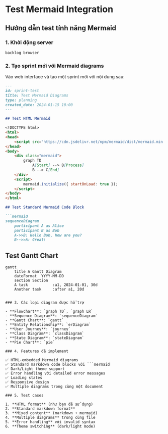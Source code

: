 # Test Mermaid Integration

## Hướng dẫn test tính năng Mermaid

### 1. Khởi động server
```bash
backlog browser
```

### 2. Tạo sprint mới với Mermaid diagrams

Vào web interface và tạo một sprint mới với nội dung sau:

```markdown
---
id: sprint-test
title: Test Mermaid Diagrams
type: planning
created_date: 2024-01-15 10:00
---

## Test HTML Mermaid

<!DOCTYPE html>
<html>
<head>
    <script src="https://cdn.jsdelivr.net/npm/mermaid/dist/mermaid.min.js"></script>
</head>
<body>
    <div class="mermaid">
        graph TD
            A[Start] --> B[Process]
            B --> C[End]
    </div>
    <script>
        mermaid.initialize({ startOnLoad: true });
    </script>
</body>
</html>

## Test Standard Mermaid Code Block

```mermaid
sequenceDiagram
    participant A as Alice
    participant B as Bob
    A->>B: Hello Bob, how are you?
    B-->>A: Great!
```

## Test Gantt Chart

```mermaid
gantt
    title A Gantt Diagram
    dateFormat  YYYY-MM-DD
    section Section
    A task           :a1, 2024-01-01, 30d
    Another task     :after a1, 20d
```
```

### 3. Các loại diagram được hỗ trợ

- **Flowchart**: `graph TD`, `graph LR`
- **Sequence Diagram**: `sequenceDiagram`
- **Gantt Chart**: `gantt`
- **Entity Relationship**: `erDiagram`
- **User Journey**: `journey`
- **Class Diagram**: `classDiagram`
- **State Diagram**: `stateDiagram`
- **Pie Chart**: `pie`

### 4. Features đã implement

✅ HTML-embedded Mermaid diagrams
✅ Standard markdown code blocks với ```mermaid
✅ Dark/Light theme support
✅ Error handling với detailed error messages
✅ Loading states
✅ Responsive design
✅ Multiple diagrams trong cùng một document

### 5. Test cases

1. **HTML format** (như bạn đã sử dụng)
2. **Standard markdown format**
3. **Mixed content** (markdown + mermaid)
4. **Multiple diagrams** trong cùng file
5. **Error handling** với invalid syntax
6. **Theme switching** (dark/light mode)